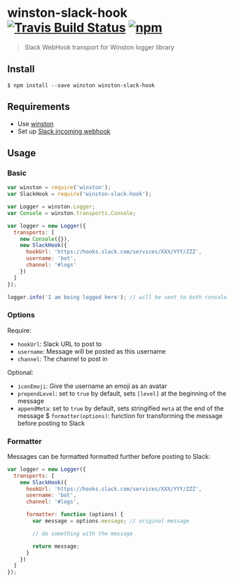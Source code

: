 # winston-slack-hook [![Travis Build Status](https://travis-ci.org/fahad19/winston-slack-hook.svg?branch=master)](https://travis-ci.org/fahad19/winston-slack-hook) [![npm](https://img.shields.io/npm/v/winston-slack-hook.svg)](https://www.npmjs.com/package/winston-slack-hook)

> Slack WebHook transport for Winston logger library

## Install

```
$ npm install --save winston winston-slack-hook
```

## Requirements

* Use [winston](https://github.com/winstonjs/winston)
* Set up [Slack incoming webhook](https://api.slack.com/incoming-webhooks)

## Usage

### Basic

```js
var winston = require('winston');
var SlackHook = require('winston-slack-hook');

var Logger = winston.Logger;
var Console = winston.transports.Console;

var logger = new Logger({
  transports: [
    new Console({}),
    new SlackHook({
      hookUrl: 'https://hooks.slack.com/services/XXX/YYY/ZZZ',
      username: 'bot',
      channel: '#logs'
    })
  ]
});

logger.info('I am being logged here'); // will be sent to both console and Slack
```

### Options

Require:

* `hookUrl`: Slack URL to post to
* `username`: Message will be posted as this username
* `channel`: The channel to post in

Optional:

* `iconEmoji`: Give the username an emoji as an avatar
* `prependLevel`: set to `true` by default, sets `[level]` at the beginning of the message
* `appendMeta`: set to `true` by default, sets stringified `meta` at the end of the message
$ `formatter(options)`: function for transforming the message before posting to Slack

### Formatter

Messages can be formatted formatted further before posting to Slack:

```js
var logger = new Logger({
  transports: [
    new SlackHook({
      hookUrl: 'https://hooks.slack.com/services/XXX/YYY/ZZZ',
      username: 'bot',
      channel: '#logs',

      formatter: function (options) {
        var message = options.message; // original message

        // do something with the message

        return message;
      }
    })
  ]
});
```

